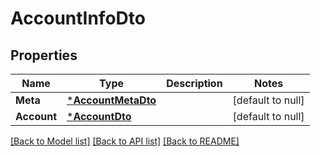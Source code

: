 # AccountInfoDto

## Properties
Name | Type | Description | Notes
------------ | ------------- | ------------- | -------------
**Meta** | [***AccountMetaDto**](AccountMetaDTO.md) |  | [default to null]
**Account** | [***AccountDto**](AccountDTO.md) |  | [default to null]

[[Back to Model list]](../README.md#documentation-for-models) [[Back to API list]](../README.md#documentation-for-api-endpoints) [[Back to README]](../README.md)


